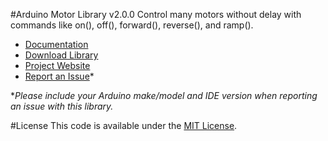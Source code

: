 #Arduino Motor Library v2.0.0
Control many motors without delay with commands like on(), off(), forward(), reverse(), and ramp().

* [Documentation](http://robotsbigdata.com/docs-arduino-motor.html)
* [Download Library](https://github.com/alextaujenis/RBD_Motor/raw/master/extras/RBD_Motor.zip)
* [Project Website](http://robotsbigdata.com)
* [Report an Issue](https://github.com/alextaujenis/RBD_Motor/issues/new)*

\**Please include your Arduino make/model and IDE version when reporting an issue with this library.*

#License
This code is available under the [MIT License](http://opensource.org/licenses/mit-license.php).